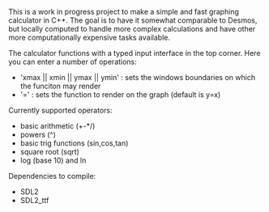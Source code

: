 This is a work in progress project to make a simple and fast graphing calculator in C++.
The goal is to have it somewhat comparable to Desmos, but locally computed to handle more complex
calculations and have other more computationally expensive tasks available.

The calculator functions with a typed input interface in the top corner. Here you can enter a number of operations:
* 'xmax || xmin || ymax || ymin' <number>  : sets the windows boundaries on which the funciton may render
* '=' <function expression> : sets the function to render on the graph (default is y=x)

Currently supported operators:
* basic arithmetic (+-*/)
* powers (^)
* basic trig functions (sin,cos,tan)
* square root (sqrt)
* log (base 10) and ln

Dependencies to compile:
* SDL2
* SDL2_ttf
